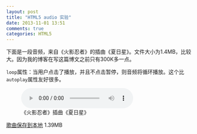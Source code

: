 ```yaml
---
layout: post
title: "HTML5 audio 实验"
date: 2013-11-01 13:51
comments: true
categories: HTML5
---
```

下面是一段音频，来自《火影忍者》的插曲《夏日星》。文件大小为1.4MB，比较大。因为我的博客在写这篇博文之前只有300K多一点。

`loop`属性：当用户点击了播放，并且不点击暂停，则音频将循环播放。这个比`autoplay`属性友好很多。

<!-- more --> 

<figure>
<audio controls loop>
<source src="/audios/naruto_xia_ri_xing.mp3">
</audio>
<figcaption>《火影忍者》插曲《夏日星》</figcaption>
</figure>

<a href="{{root_url}}/audios/naruto_xia_ri_xing.mp3">歌曲保存到本地</a> 1.39MB